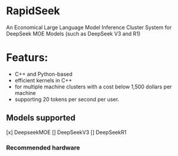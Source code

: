 # RapidSeek
An Economical Large Language Model Inference Cluster System for DeepSeek MOE Models (such as DeepSeek V3 and R1)


# Featurs:

- C++ and Python-based 
- efficient kernels in C++ 
- for multiple machine clusters with a cost below 1,500 dollars per machine
- supporting 20 tokens per second per user.

## Models supported
[x] DeepseekMOE 
[] DeepSeekV3
[] DeepSeekR1

### Recommended hardware
